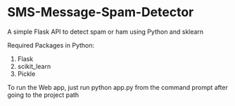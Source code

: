 # SMS-Message-Spam-Detector

A simple Flask API to detect spam or ham using Python and sklearn

Required Packages in Python:
  1) Flask
  2) scikit_learn
  3) Pickle
 
To run the Web app, just run python app.py from the command prompt after going to the project path
